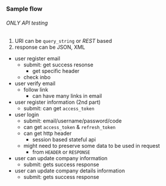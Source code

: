 ### Sample flow

###### ONLY API testing

1. URI can be `query_string` or _REST_ based
2. response can be JSON, XML
- user register email
  - submit: get success resonse
    - get specific header
  - check inbo
- user verify email
  - follow link
    - can have many links in email
- user register information (2nd part)
  - submit: can get `access_token`
- user login
  - submit: email/username/password/code
  - can get `access_token` & `refresh_token`
  - can get http header 
    - session based stateful api
  - might need to preserve some data to be used in request
    - from `HEADER` or `RESPONSE`
- user can update company information
  - submit: gets success response
- user can update company details information
  - submit: gets success response